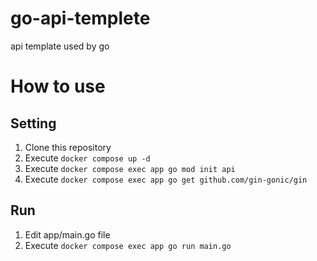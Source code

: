 # go-api-templete
api template used by go

# How to use

## Setting
1. Clone this repository
2. Execute ```docker compose up -d```
3. Execute ```docker compose exec app go mod init api```
4. Execute ```docker compose exec app go get github.com/gin-gonic/gin```

## Run
1. Edit app/main.go file
2. Execute ```docker compose exec app go run main.go```
